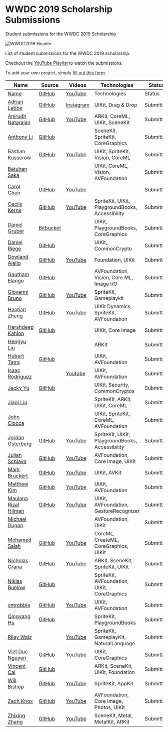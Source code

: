# WWDC 2019 Scholarship Submissions
Student submissions for the WWDC 2019 Scholarship

![WWDC2019 Header](https://i.imgur.com/hOdqkDh.jpg)


List of student submissions for the WWDC 2019 scholarship.

Checkout the [YouTube Playlist](https://www.youtube.com/playlist?list=PLRg_ppvslSwr6rucF7IDsiW8nNE2zzJ76) to watch the submissions.

To add your own project, simply [fill out this form](https://docs.google.com/forms/d/e/1FAIpQLSdlUHKJ8pqLXhp74Ucsnkl6fNck-SxKF1lWqOLfOgAIi6HHlA/viewform?usp=sf_link).

| Name | Source |    Videos    | Technologies | Status |
|------|--------|--------------|--------------|--------|
|[Name](https://twitter.com)|[GitHub](https://github.com)|[YouTube](https://youtube.com)|Technologies|Status|
|[Adrian Labbé](https://twitter.com/develobile)|[GitHub](https://github.com/ColdGrub1384/WWDC19)|[Instagram](https://www.instagram.com/tv/BvaK4DOBrOA)|UIKit, Drag & Drop|Submitted|
|[Anirudh Natarajan](https://www.instagram.com/rudhlesss/)|[GitHub](https://github.com/aniNatarajan12/ARtist)|[YouTube](https://www.youtube.com/watch?v=_y-bBB5SdF4)|ARKit, CoreML, UIKit, SceneKit|Submitted|
|[Anthony Li](https://anli.dev)|[GitHub](https://github.com/anli5005/bubble-tea-playground)||SceneKit, SpriteKit, CoreGraphics|Submitted|
|Bastian Kusserow|[GitHub](https://github.com/BastianKusserow/WWDC2019Submission)|[YouTube](https://www.youtube.com/watch?v=UM5LJQ2sxaA)|UIKit, SpriteKit, Vision, CoreML|Submitted|
|[Batuhan Saka](https://twitter.com/strawb3rryx7)|||UIKit, CoreML, Vision, AVFoundation|Submitted|
|[Carol Chen](https://carolchen.me)|[GitHub](https://github.com/kipply/sorting_algorithm_visualization_and_aurlization_in_a_swift_playground)|[YouTube](https://www.youtube.com/watch?v=-fTBJMBzVng)||Submitted|
|[Cecily Kerns](https://twitter.com/Cecily_Kerns)|[GitHub](https://github.com/CecilyKerns/WWDC/)|[YouTube](https://youtu.be/lls2CAP4ugw)|SpriteKit, UIKit, PlaygroundBooks, Accessibility|Submitted|
|[Daniel Gruber](https://igruber.me)|[Bitbucket](https://repo.goma-cms.org/users/daniel.gruber/repos/wwdc-2019/browse)||UIKit, PlaygroundBooks, CoreGraphics|Submitted|
|[Daniel Riege](https://www.instagram.com/danielriege/)|[GitHub](https://github.com/danielriege/WWDC19-Application)||UIKit, CommonCrypto|Submitted|
|[Dowland Aiello](https://github.com/dowlandaiello)|[GitHub](https://github.com/polaris-project/swift-polaris)|[YouTube](https://youtu.be/6CUK_pxzQ-4)|Foundation, UIKit|Submitted|
|[Gautham Elango](https://gggcubed.com/)|[GitHub](https://github.com/gg2001/WhatsApple)||AVFoundation, Vision, Core ML, Image I/O|Submitted|
|[Giovanni Bruno](https://www.instagram.com/gg.bru/)|[GitHub](https://github.com/GiovanniLuigi/ToRecycle_WWDC2019)|[YouTube](https://www.youtube.com/watch?v=GVS3H0rR7Rk)|SpriteKit, Gameplaykit|Submitted|
|[Haotian Zheng](http://fincher.im/)|[GitHub](https://github.com/JustinFincher/WWDC19Playground)|[YouTube](https://www.youtube.com/watch?v=otw49ioAm2U)|UIKit Dynamics, SpriteKit, AVFoundation|Submitted|
|[Harshdeep Kahlon](http://harshdeepkahlon.com/)|[GitHub](https://github.com/HarshdeepKahlon/WWDC19)||UIKit, Core Image|Submitted|
|[Hengyu Liu](https://liuhengyu.com/)|||ARKit|Submitted|
|[Hubert Tatra](https://www.linkedin.com/in/hubert-tatra/)|[GitHub](https://github.com/hubertme/IndonesiaHeritage-WWDC)||UIKit, AVFoundation|Submitted|
|[Isaac Rodriguez](https://koide.top/)||[Youtube](https://www.youtube.com/watch?v=S8P0UGW_RBw)|UIKit, AVFoundation|Submitted|
|[Jacky Yu](https://twitter.com/HachimanCaptain)|[GitHub](https://github.com/CaptainYukinoshitaHachiman/Cryptography-and-Privacy)||UIKit, Security, CommonCryptos|Submitted|
|[Jiaqi Liu](https://twitter.com/tuzi_moe)|||SpriteKit, ARKit, UIKit, CoreML|Submitted|
|[John Ciocca](https://www.twitter.com/JohnCiocca)|||UIKit, SpriteKit, CoreML, AVFoundation|Submitted|
|[Jordan Osterberg](https://twitter.com/OsterbergJordan)|[GitHub](https://github.com/JordanOsterberg/wwdc/)|[YouTube](https://www.youtube.com/watch?v=G4_Do_m50NQ)|SpriteKit, UIKit, PlaygroundBooks, Accessibility|Submitted|
|[Julian Schiavo](https://twitter.com/justjs_dev)|[GitHub](https://github.com/justJS/wwdc/tree/master/2019)|[YouTube](https://www.youtube.com/watch?v=dIYKp80OxE8)|AVFoundation, Core Image, UIKit|Submitted|
|[Mark Bruckert](https://twitter.com/Mark_Bruckert)|[GitHub](https://github.com/mbruckert/WWDC-2019-Apple-TV)|[YouTube](https://youtu.be/mr5sKyyi4Pc)|UIKit, AVKit|Submitted|
|[Matthew Kim](https://www.youtube.com/channel/UCi6VkPnL8sh_9wvu7ndDZig)|[GitHub](https://github.com/mjaydenkim/wwdcsubmission19)|[YouTube](https://www.youtube.com/watch?v=G4AFukITt_k&t=1s)|UIKit, AVFoundation|Submitted|
|[Maulana Rizal Hilman](https://www.khilman.com)|[GitHub](https://github.com/drawrs/WWDC19-Submission-SandCastle-Game)|[YouTube](https://youtu.be/SVYPdaOCv_4)|UIKit, AVFoundation, GestureRecognizer|Submitted|
|[Michael Dugan](https://www.linkedin.com/in/michael-dugan-733764177/)|||AVFoundation, UIKit|Submitted|
[Mohamed Salah](https://mohasalah.com)|[GitHub](https://github.com/mohasalahh/WWDC19-Scholarship-Submission)|[YouTube](https://www.youtube.com/watch?v=bH9FwLSS1LA)|CoreML, CreateML, CoreGraphics, UIKit|Submitted|
|[Nicholas Grana](https://twitter.com/nicholasgranaa)|[GitHub](https://github.com/Nicholas714/WWDC-2019)|[YouTube](https://youtu.be/yf3cmby82N4)|ARKit, SceneKit, SpriteKit, UIKit|Submitted|
|[Niklas Buelow](https://twitter.com/niklasbuelow)|[GitHub](https://github.com/insightmind/WWDC19Scholarship)||SpriteKit, AVFoundation, UIKit, CoreGraphics|Submitted|
|[omrobbie](https://omrobbie.com)|[GitHub](https://github.com/omrobbie/WWDC19)|[YouTube](https://youtu.be/zgoVTi7xyJU)|UIKit, AVFoundation|Submitted|
|[Qingyang Hu](https://twitter.com/hqy_2000)|[GitHub](https://github.com/hqy2000/Railway)||SpriteKit, PlaygroundBooks|Submitted|
|[Riley Walz](https://twitter.com/rtwlz)||[YouTube](https://www.youtube.com/watch?v=INF2xPXhTbY)|SpriteKit, GameplayKit, NaturalLanguage|Submitted|
|[Viet Duc Nguyen](https://github.com/geniegeist)|[GitHub](https://github.com/geniegeist/WWDC-2019)|[YouTube](https://youtu.be/Hm-24Ha2z0o)|UIKit, CoreGraphics|Submitted|
|[Vincent Cai](https://vince14genius.github.io)|[GitHub](https://github.com/Vince14Genius/WWDC19-Finder-Zen-AR)||ARKit, SceneKit, UIKit, Foundation|Submitted|
|[Will Bishop](https://twitter.com/WillRBishop)|[GitHub](https://github.com/WillBishop/WWDC19)|[YouTube](https://youtu.be/x6KQtIDTKU0)|SpriteKit, AppKit|Submitted|
|[Zach Knox](https://twitter.com/zmknox)|[GitHub](https://github.com/zmknox/WWDC19-Scholarship-Application)|[YouTube](https://www.youtube.com/watch?v=mutncT3Q3F0)|AVFoundation, Core Image, Photos, UIKit|Submitted|
|[Zhixing Zhang](https://twitter.com/Neo_Zhixing)|[GitHub](https://github.com/Neo-Zhixing/Orbitally-iOS-WWDC19)|[YouTube](https://www.youtube.com/watch?v=LrvdOtkK2WA)|SceneKit, Metal, MetalKit, ARKit|Submitted|
